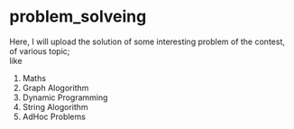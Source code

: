 # problem_solveing <br>
Here, I will upload the solution of some interesting problem of the contest, of various topic;
<br> like <br> 
1) Maths 
2) Graph Alogorithm
3) Dynamic Programming
4) String Alogorithm
5) AdHoc Problems
